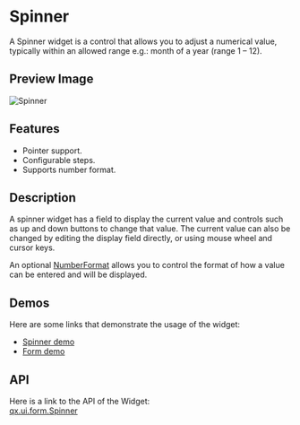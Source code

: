 Spinner
=======

A Spinner widget is a control that allows you to adjust a numerical
value, typically within an allowed range e.g.: month of a year (range 1
– 12).

Preview Image
-------------

![Spinner](/pages/widget/spinner.png)

Features
--------

-   Pointer support.
-   Configurable steps.
-   Supports number format.

Description
-----------

A spinner widget has a field to display the current value and controls
such as up and down buttons to change that value. The current value can
also be changed by editing the display field directly, or using mouse
wheel and cursor keys.

An optional
[NumberFormat](http://demo.qooxdoo.org/%{version}/apiviewer/#qx.util.format.NumberFormat)
allows you to control the format of how a value can be entered and will
be displayed.

Demos
-----

Here are some links that demonstrate the usage of the widget:

-   [Spinner
    demo](http://demo.qooxdoo.org/%{version}/demobrowser/#widget~Spinner.html)
-   [Form
    demo](http://demo.qooxdoo.org/%{version}/demobrowser/#showcase~Form.html)

API
---

Here is a link to the API of the Widget:\
[qx.ui.form.Spinner](http://demo.qooxdoo.org/%{version}/apiviewer/#qx.ui.form.Spinner)
